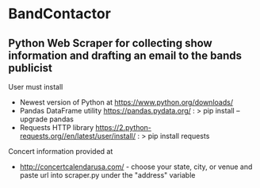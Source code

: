 # BandContactor
## Python Web Scraper for collecting show information and drafting an email to the bands publicist

User must install 
  -  Newest version of Python at https://www.python.org/downloads/
  -  Pandas DataFrame utility https://pandas.pydata.org/ : > pip install –upgrade pandas
  -  Requests HTTP library https://2.python-requests.org//en/latest/user/install/ : > pip install requests
  
Concert information provided at
  -  http://concertcalendarusa.com/  -  choose your state, city, or venue and paste url into scraper.py under the "address" variable
